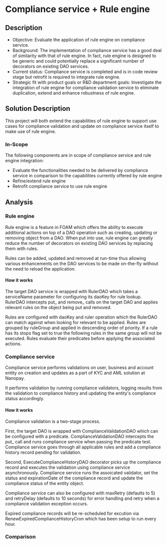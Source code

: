 # Compliance service + Rule engine

## Description

- Objective: Evaluate the application of rule engine on compliance service.
- Background: The implementation of compliance service has a good deal of similarity with that of rule engine. In fact, rule engine is designed to be generic and could potentially replace a significant number of decorators on existing DAO services.
- Current status: Compliance service is completed and is in code review stage but retrofit is required to integrate rule engine.
- Strategic fit with product goals or R&D department goals: Investigate the integration of rule engine for compliance validation service to eliminate duplication, extend and enhance robustness of rule engine.

## Solution Description

This project will both extend the capabilities of rule engine to support use cases for compliance validation and update on compliance service itself to make use of rule engine.

### In-Scope

The following components are in scope of compliance service and rule engine integration:

- Evaluate the functionalities needed to be delivered by compliance service in comparison to the capabilities currently offered by rule engine
- Refine/extend rule engine
- Retrofit compliance service to use rule engine

## Analysis

### Rule engine

Rule engine is a feature in FOAM which offers the ability to execute additional actions on top of a DAO operation such as creating, updating or removing object from a DAO. When put into use, rule engine can greatly reduce the number of decorators on existing DAO services by replacing them with rules.

Rules can be added, updated and removed at run-time thus allowing various enhancements on the DAO services to be made on-the-fly without the need to reload the application. 

#### How it works

The target DAO service is wrapped with RulerDAO which takes a serviceName parameter for configuring its daoKey for rule lookup. RulerDAO intercepts put_ and remove_ calls on the target DAO and applies relevant rules on the object being put and removed.

Rules are configured with daoKey and ruler operation which the RulerDAO can match against when looking for relevant to be applied.
Rules are grouped by ruleGroup and applied in descending order of priority. If a rule has its stops flag set to true the following rules in the same group will not be executed.
Rules evaluate their predicates before applying the associated actions.

### Compliance service

Compliance service performs validations on user, business and account entity on creation and updates as a part of KYC and AML solution at Nanopay.

It performs validation by running compliance validators, logging results from the validation to compliance history and updating the entity's compliance status accordingly.

#### How it works

Compliance validation is a two-stage process.

First, the target DAO is wrapped with ComplianceValidationDAO which can be configured with a predicate. ComplianceValidationDAO intercepts the put_ call and runs compliance service when passing the predicate test.
Compliance service goes through all applicable rules and add a compliance history record pending for validation.

Second, ExecuteComplianceHistoryDAO decorator picks up the compliance record and executes the validation using compliance service asynchronously.
Compliance service runs the assoicated validator, set the status and expirationDate of the compliance record and update the compliance status of the entity object.

Compliance service can also be configured with maxRetry (defaults to 5) and retryDelay (defaults to 10 seconds) for error handling and retry when a compliance validation exception occurs.

Expired compliance records will be re-scheduled for excution via RenewExpiredComplianceHistoryCron which has been setup to run every hour.

### Comparison

